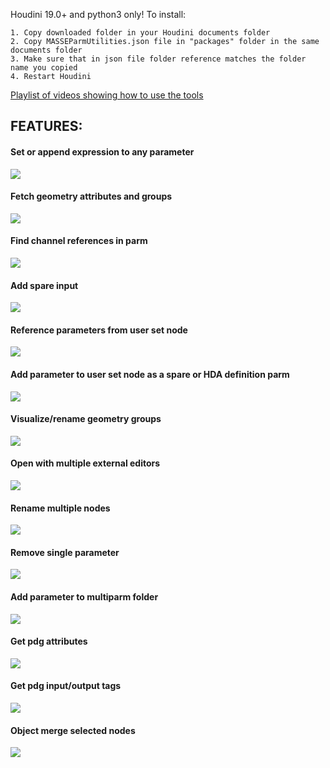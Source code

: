 Houdini 19.0+ and python3 only!
To install:

    1. Copy downloaded folder in your Houdini documents folder
    2. Copy MASSEParmUtilities.json file in "packages" folder in the same documents folder
    3. Make sure that in json file folder reference matches the folder name you copied
    4. Restart Houdini
[Playlist of videos showing how to use the tools](https://youtube.com/playlist?list=PLUBK6gGjWEeojLKIa3_HQVU8L4jUja_dy)

## FEATURES:

#### Set or append expression to any parameter
![](help/showcase/expr_paste.gif)

#### Fetch geometry attributes and groups

![](help/showcase/fetch_geo_attribs_groups.gif)

#### Find channel references in parm

![](help/showcase/create_ch.gif)

#### Add spare input

![](help/showcase/add_spare_input.gif)

#### Reference parameters from user set node

![](help/showcase/reference_parm_node_parm.gif)

#### Add parameter to user set node as a spare or HDA definition parm

![](help/showcase/add_parm_to_parm_node.gif)

#### Visualize/rename geometry groups

![](help/showcase/raname_groups.gif)

#### Open with multiple external editors

![](help/showcase/open_in_external.gif)

#### Rename multiple nodes

![](help/showcase/rename_multiple.gif)

#### Remove single parameter 

![](help/showcase/remove_parm.gif)

#### Add parameter to multiparm folder

![](help/showcase/add_to_multiparm_folder.gif)

#### Get pdg attributes

![](help/showcase/get_pdg_attribs.gif)

#### Get pdg input/output tags

![](help/showcase/pdg_get_input_output.gif)

#### Object merge selected nodes

![](help/showcase/object_merge_selected.gif)
